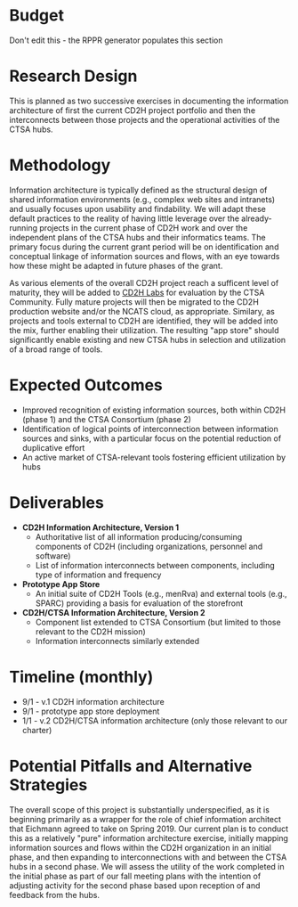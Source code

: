 # Budget
Don't edit this - the RPPR generator populates this section

# Research Design
This is planned as two successive exercises in documenting the information architecture of first the current CD2H project portfolio and then the interconnects between those projects and the operational activities of the CTSA hubs.

# Methodology
Information architecture is typically defined as the structural design of shared information environments (e.g., complex web sites and intranets) and usually focuses upon usability and findability. We will adapt these default practices to the reality of having little leverage over the already-running projects in the current phase of CD2H work and over the independent plans of the CTSA hubs and their informatics teams. The primary focus during the current grant period will be on identification and conceptual linkage of information sources and flows, with an eye towards how these might be adapted in future phases of the grant.

As various elements of the overall CD2H project reach a sufficent level of maturity, they will be added to [CD2H Labs](http://labs.cd2h.org) for evaluation by the CTSA Community. Fully mature projects will then be migrated to the CD2H production website and/or the NCATS cloud, as appropriate. Similary, as projects and tools external to CD2H are identified, they will be added into the mix, further enabling their utilization.  The resulting "app store" should significantly enable existing and new CTSA hubs in selection and utilization of a broad range of tools.

# Expected Outcomes
* Improved recognition of existing information sources, both within CD2H (phase 1) and the CTSA Consortium (phase 2)
* Identification of logical points of interconnection between information sources and sinks, with a particular focus on the potential reduction of duplicative effort
* An active market of CTSA-relevant tools fostering efficient utilization by hubs

# Deliverables
- **CD2H Information Architecture, Version 1**
  - Authoritative list of all information producing/consuming components of CD2H (including organizations, personnel and software)
  - List of information interconnects between components, including type of information and frequency
- **Prototype App Store**
  - An initial suite of CD2H Tools (e.g., menRva) and external tools (e.g., SPARC) providing a basis for evaluation of the storefront
- **CD2H/CTSA Information Architecture, Version 2**
  - Component list extended to CTSA Consortium (but limited to those relevant to the CD2H mission)
  - Information interconnects similarly extended

# Timeline (monthly)
* 9/1 - v.1 CD2H information architecture
* 9/1 - prototype app store deployment
* 1/1 - v.2 CD2H/CTSA information architecture (only those relevant to our charter)

# Potential Pitfalls and Alternative Strategies

The overall scope of this project is substantially underspecified, as it is beginning primarily as a wrapper for the role
of chief information architect that Eichmann agreed to take on Spring 2019. Our current plan is to conduct this as a
relatively "pure" information architecture exercise, initially mapping information sources and flows within the CD2H
organization in an initial phase, and then expanding to interconnections with and between the CTSA hubs in a second phase.
We will assess the utility of the work completed in the initial phase as part of our fall meeting plans with the intention
of adjusting activity for the second phase based upon reception of and feedback from the hubs.
